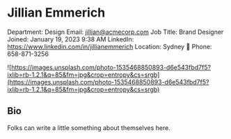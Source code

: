 # Jillian Emmerich

Department: Design
Email: jillian@acmecorp.com
Job Title: Brand Designer
Joined: January 19, 2023 9:38 AM
LinkedIn: https://www.linkedin.com/in/jillianemmerich
Location: Sydney 🐨
Phone: 658-871-3256

![https://images.unsplash.com/photo-1535468850893-d6e543fbd7f5?ixlib=rb-1.2.1&q=85&fm=jpg&crop=entropy&cs=srgb](https://images.unsplash.com/photo-1535468850893-d6e543fbd7f5?ixlib=rb-1.2.1&q=85&fm=jpg&crop=entropy&cs=srgb)

## Bio

Folks can write a little something about themselves here.